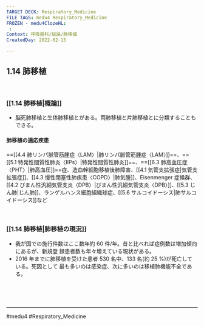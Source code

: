 ```yaml
---
TARGET DECK: Respiratory_Medicine
FILE TAGS: medu4 Respiratory_Medicine
FROZEN - medu4ClozeHL:
 : 
Context: 呼吸器科/総論/肺移植
CreatedDay: 2022-02-15

---
```


## 1.14 肺移植

<br>

### [[1.14 肺移植|概論]]
* 脳死肺移植と生体肺移植とがある。両肺移植と片肺移植とに分類することもできる。
#### 肺移植の適応疾患
==[[4.4 肺リンパ脈管筋腫症〈LAM〉|肺リンパ脈管筋腫症〈LAM〉]]==、==[[5.1 特発性間質性肺炎〈IIPs〉|特発性間質性肺炎]]==、==[[6.3 肺高血圧症〈PHT〉|肺高血圧]]==症、造血幹細胞移植後肺障害、[[4.1 気管支拡張症|気管支拡張症]]、[[4.3 慢性閉塞性肺疾患〈COPD〉|肺気腫]]、Eisenmenger 症候群、[[4.2 びまん性汎細気管支炎〈DPB〉|びまん性汎細気管支炎〈DPB〉]]、[[5.3 じん肺|じん肺]]、ランゲルハンス細胞組織球症、[[5.6 サルコイドーシス|肺サルコイドーシス]]など
<!--ID: 1644912106298-->



<br>

### [[1.14 肺移植|肺移植の現況]]
* 我が国での施行件数はここ数年約 60 件/年。昔と比べれば症例数は増加傾向にあるが、新規登 録患者数も年々増えている現状がある。
* 2016 年までに肺移植を受けた患者 530 名中、133 名(約 25 %)が死亡している。死因として 最も多いのは感染症、次に多いのは移植肺機能不全である。
 




<br><br><br>

---
#medu4 #Respiratory_Medicine